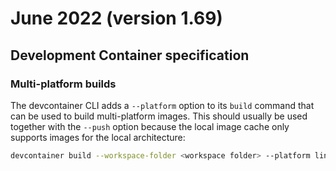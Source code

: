 # June 2022 (version 1.69)

## Development Container specification

### Multi-platform builds

The devcontainer CLI adds a `--platform` option to its `build` command that can be used to build multi-platform images. This should usually be used together with the `--push` option because the local image cache only supports images for the local architecture:

```bash
devcontainer build --workspace-folder <workspace folder> --platform linux/arm64,linux/amd64 --image-name <your Docker ID>/<name> --push
```
